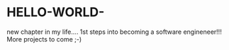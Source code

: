 # HELLO-WORLD-
new chapter in my life.... 1st steps into becoming a software engineneer!!! More projects to come ;-)
